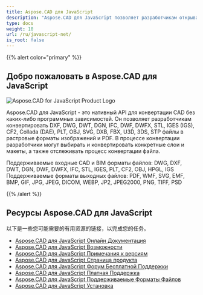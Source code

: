 ```yaml
---
title: Aspose.CAD для JavaScript
description: "Aspose.CAD для JavaScript позволяет разработчикам открывать, читать и обрабатывать форматы файлов AutoCAD DWG, DXF, DWT и другие CAD и BIM, такие как: DGN, DWF, DWFX, IFC, STL, IGES, PLT, CF2, OBJ, HPGL, IGS."
type: docs
weight: 10
url: /ru/javascript-net/
is_root: false
---
```


{{% alert color="primary" %}}

## **Добро пожаловать в Aspose.CAD для JavaScript**

![Aspose.CAD for JavaScript Product Logo](/cad/_assets/home_5.png)

Aspose.CAD для JavaScript - это нативный API для конвертации CAD без каких-либо программных зависимостей. Он позволяет разработчикам конвертировать DXF, DWG, DWT, DGN, IFC, DWF, DWFX, STL, IGES (IGS), CF2, Collada (DAE), PLT, OBJ, SVG, DXB, FBX, U3D, 3DS, STP файлы в растровые форматы изображений и PDF.
В процессе конвертации разработчики могут выбирать и конвертировать конкретные слои и макеты, а также отслеживать процесс конвертации файла.

Поддерживаемые входные CAD и BIM форматы файлов: DWG, DXF, DWT, DGN, DWF, DWFX, IFC, STL, IGES, PLT, CF2, OBJ, HPGL, IGS
Поддерживаемые форматы выходных файлов: PDF, WMF, SVG, EMF, BMP, GIF, JPG, JPEG, DICOM, WEBP, JP2, JPEG2000, PNG, TIFF, PSD

{{% /alert %}}

## **Ресурсы Aspose.CAD для JavaScript**

以下是一些您可能需要的有用资源的链接，以完成您的任务。

- [Aspose.CAD для JavaScript Онлайн Документация](/cad/javascript-net/)
- [Aspose.CAD для JavaScript Возможности](/cad/javascript-net/features/)
- [Aspose.CAD для JavaScript Примечания к версиям](https://releases.aspose.com/cad/javascript-net/release-notes/)
- [Aspose.CAD для JavaScript Страница продукта](https://products.aspose.com/cad/javascript-net/)
- [Aspose.CAD для JavaScript Форум Бесплатной Поддержки](https://forum.aspose.com/c/cad/19)
- [Aspose.CAD для JavaScript Платная Поддержка](https://helpdesk.aspose.com/)
- [Aspose.CAD для JavaScript Поддерживаемые Форматы Файлов](/cad/javascript-net/supported-file-formats/)
- [Aspose.CAD для JavaScript Установка](/cad/javascript-net/installation/)
